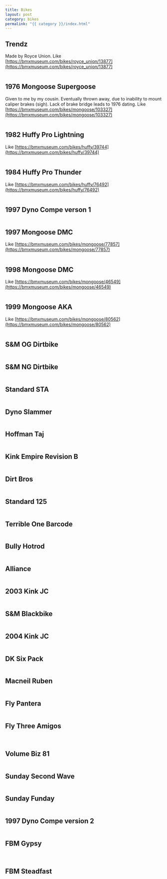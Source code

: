 ```yaml
---
title: Bikes
layout: post
category: bikes
permalink: "{{ category }}/index.html"
---
```


<div class="card">
  <div class="card__content">

## Trendz

Made by Royce Union. Like [https://bmxmuseum.com/bikes/royce_union/13877](https://bmxmuseum.com/bikes/royce_union/13877)

  </div>
  <div class="card__image">
    <img src="/img/bikes/bikes-001-trendz.jpg" loading="lazy" alt="">
  </div>
</div>

<div class="card">
  <div class="card__content">

## 1976 Mongoose Supergoose

Given to me by my cousin. Eventually thrown away, due to inability to mount caliper brakes (sigh). Lack of brake bridge leads to 1976 dating. Like [https://bmxmuseum.com/bikes/mongoose/103327](https://bmxmuseum.com/bikes/mongoose/103327)

  </div>
  <div class="card__image">
    <img src="/img/bikes/bikes-000.jpg" loading="lazy" alt="">
  </div>
</div>

<div class="card">
  <div class="card__content">

## 1982 Huffy Pro Lightning

Like [https://bmxmuseum.com/bikes/huffy/39744](https://bmxmuseum.com/bikes/huffy/39744)

  </div>
  <div class="card__image">
    <img src="/img/bikes/bikes-003-pro-lightning.jpg" loading="lazy" alt="">
  </div>
</div>

<div class="card">
  <div class="card__content">

## 1984 Huffy Pro Thunder

Like [https://bmxmuseum.com/bikes/huffy/76492](https://bmxmuseum.com/bikes/huffy/76492)

  </div>
  <div class="card__image">
    <img src="/img/bikes/bikes-004-pro-thunder.jpg" loading="lazy" alt="">
  </div>
</div>

<div class="card">
  <div class="card__content">

## 1997 Dyno Compe verson 1

  </div>
  <div class="card__image">
    <img src="/img/bikes/bikes-005-dyno-compe.jpg" loading="lazy" alt="">
  </div>
</div>

<div class="card">
  <div class="card__content">

## 1997 Mongoose DMC

Like [https://bmxmuseum.com/bikes/mongoose/77857](https://bmxmuseum.com/bikes/mongoose/77857)

  </div>
  <div class="card__image">
    <img src="/img/bikes/bikes-006-dmc.jpg" loading="lazy" alt="">
  </div>
</div>

<div class="card">
  <div class="card__content">

## 1998 Mongoose DMC

Like [https://bmxmuseum.com/bikes/mongoose/46549](https://bmxmuseum.com/bikes/mongoose/46549)

  </div>
  <div class="card__image">
    <img src="/img/bikes/bikes-000.jpg" loading="lazy" alt="">
  </div>
</div>

<div class="card">
  <div class="card__content">

## 1999 Mongoose AKA

Like [https://bmxmuseum.com/bikes/mongoose/80562](https://bmxmuseum.com/bikes/mongoose/80562)

  </div>
  <div class="card__image">
    <img src="/img/bikes/bikes-000.jpg" loading="lazy" alt="">
  </div>
</div>

<div class="card">
  <div class="card__content">

## S&M OG Dirtbike

  </div>
  <div class="card__image">
    <img src="/img/bikes/bikes-009-og-dirtbike.jpg" loading="lazy" alt="">
  </div>
</div>

<div class="card">
  <div class="card__content">

## S&M NG Dirtbike

  </div>
  <div class="card__image">
    <img src="/img/bikes/bikes-000.jpg" loading="lazy" alt="">
  </div>
</div>

<div class="card">
  <div class="card__content">

## Standard STA

  </div>
  <div class="card__image">
    <img src="/img/bikes/bikes-011-sta.jpg" loading="lazy" alt="">
  </div>
</div>

<div class="card">
  <div class="card__content">

## Dyno Slammer

  </div>
  <div class="card__image">
    <img src="/img/bikes/bikes-000.jpg" loading="lazy" alt="">
  </div>
</div>

<div class="card">
  <div class="card__content">

## Hoffman Taj

  </div>
  <div class="card__image">
    <img src="/img/bikes/bikes-012-taj.jpg" loading="lazy" alt="">
  </div>
</div>

<div class="card">
  <div class="card__content">

## Kink Empire Revision B

  </div>
  <div class="card__image">
    <img src="/img/bikes/bikes-013-rev-b.jpg" loading="lazy" alt="">
  </div>
</div>

<div class="card">
  <div class="card__content">

## Dirt Bros

  </div>
  <div class="card__image">
    <img src="/img/bikes/bikes-000.jpg" loading="lazy" alt="">
  </div>
</div>

<div class="card">
  <div class="card__content">

## Standard 125

  </div>
  <div class="card__image">
    <img src="/img/bikes/bikes-000.jpg" loading="lazy" alt="">
  </div>
</div>

<div class="card">
  <div class="card__content">

## Terrible One Barcode

  </div>
  <div class="card__image">
    <img src="/img/bikes/bikes-000.jpg" loading="lazy" alt="">
  </div>
</div>

<div class="card">
  <div class="card__content">

## Bully Hotrod

  </div>
  <div class="card__image">
    <img src="/img/bikes/bikes-000.jpg" loading="lazy" alt="">
  </div>
</div>

<div class="card">
  <div class="card__content">

## Alliance

  </div>
  <div class="card__image">
    <img src="/img/bikes/bikes-000.jpg" loading="lazy" alt="">
  </div>
</div>

<div class="card">
  <div class="card__content">

## 2003 Kink JC

  </div>
  <div class="card__image">
    <img src="/img/bikes/bikes-019-jc-2003.jpg" loading="lazy" alt="">
  </div>
</div>

<div class="card">
  <div class="card__content">

## S&M Blackbike

  </div>
  <div class="card__image">
    <img src="/img/bikes/bikes-020-blackbike.jpg" loading="lazy" alt="">
  </div>
</div>

<div class="card">
  <div class="card__content">

## 2004 Kink JC

  </div>
  <div class="card__image">
    <img src="/img/bikes/bikes-021-jc-2004.jpg" loading="lazy" alt="">
  </div>
</div>

<div class="card">
  <div class="card__content">

## DK Six Pack

  </div>
  <div class="card__image">
    <img src="/img/bikes/bikes-022-six-pack.jpg" loading="lazy" alt="">
  </div>
</div>

<div class="card">
  <div class="card__content">

## Macneil Ruben

  </div>
  <div class="card__image">
    <img src="/img/bikes/bikes-000.jpg" loading="lazy" alt="">
  </div>
</div>

<div class="card">
  <div class="card__content">

## Fly Pantera

  </div>
  <div class="card__image">
    <img src="/img/bikes/bikes-024-pantera.jpg" loading="lazy" alt="">
  </div>
</div>

<div class="card">
  <div class="card__content">

## Fly Three Amigos

  </div>
  <div class="card__image">
    <img src="/img/bikes/bikes-025-3-amigos-01.jpg" loading="lazy" alt="">
    <img src="/img/bikes/bikes-025-3-amigos-02.jpg" loading="lazy" alt="">
    <img src="/img/bikes/bikes-025-3-amigos-03.jpg" loading="lazy" alt="">
    <img src="/img/bikes/bikes-025-3-amigos-04.jpg" loading="lazy" alt="">
  </div>
</div>

<div class="card">
  <div class="card__content">

## Volume Biz 81

  </div>
  <div class="card__image">
    <img src="/img/bikes/bikes-000.jpg" loading="lazy" alt="">
  </div>
</div>

<div class="card">
  <div class="card__content">

## Sunday Second Wave

  </div>
  <div class="card__image">
    <img src="/img/bikes/bikes-027-second-wave.jpg" loading="lazy" alt="">
  </div>
</div>

<div class="card">
  <div class="card__content">

## Sunday Funday

  </div>
  <div class="card__image">
    <img src="/img/bikes/bikes-028-funday.jpg" loading="lazy" alt="">
  </div>
</div>

<div class="card">
  <div class="card__content">

## 1997 Dyno Compe version 2

  </div>
  <div class="card__image">
    <img src="/img/bikes/bikes-029-dyno-compe.jpg" loading="lazy" alt="">
  </div>
</div>

<div class="card">
  <div class="card__content">

## FBM Gypsy

  </div>
  <div class="card__image">
    <img src="/img/bikes/bikes-030-gypsy-01.jpg" loading="lazy" alt="">
    <img src="/img/bikes/bikes-030-gypsy-02.jpg" loading="lazy" alt="">
  </div>
</div>

<div class="card">
  <div class="card__content">

## FBM Steadfast

  </div>
  <div class="card__image">
    <img src="/img/bikes/bikes-000.jpg" loading="lazy" alt="">
  </div>
</div>
